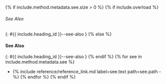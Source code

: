 {% if include.method.metadata.see.size > 0 %}
{% if include.overload %}
###### See Also
{: #{{ include.heading_id }}--see-also }
{% else %}
#### See Also
{: #{{ include.heading_id }}--see-also }
{% endif %}
{% for see in include.method.metadata.see %}
- {% include reference/reference_link.md label=see.text path=see.path -%}
{% endfor %}
{% endif %}
